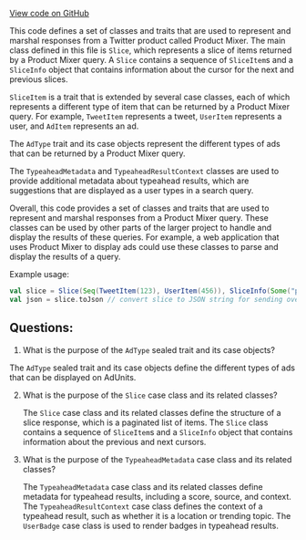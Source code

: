 [View code on GitHub](https://github.com/misbahsy/the-algorithm/product-mixer/core/src/main/scala/com/twitter/product_mixer/core/model/marshalling/response/slice/SliceItem.scala)

This code defines a set of classes and traits that are used to represent and marshal responses from a Twitter product called Product Mixer. The main class defined in this file is `Slice`, which represents a slice of items returned by a Product Mixer query. A `Slice` contains a sequence of `SliceItem`s and a `SliceInfo` object that contains information about the cursor for the next and previous slices. 

`SliceItem` is a trait that is extended by several case classes, each of which represents a different type of item that can be returned by a Product Mixer query. For example, `TweetItem` represents a tweet, `UserItem` represents a user, and `AdItem` represents an ad. 

The `AdType` trait and its case objects represent the different types of ads that can be returned by a Product Mixer query. 

The `TypeaheadMetadata` and `TypeaheadResultContext` classes are used to provide additional metadata about typeahead results, which are suggestions that are displayed as a user types in a search query. 

Overall, this code provides a set of classes and traits that are used to represent and marshal responses from a Product Mixer query. These classes can be used by other parts of the larger project to handle and display the results of these queries. For example, a web application that uses Product Mixer to display ads could use these classes to parse and display the results of a query. 

Example usage:

```scala
val slice = Slice(Seq(TweetItem(123), UserItem(456)), SliceInfo(Some("prevCursor"), Some("nextCursor")))
val json = slice.toJson // convert slice to JSON string for sending over HTTP
```
## Questions: 
 1. What is the purpose of the `AdType` sealed trait and its case objects?
   
   The `AdType` sealed trait and its case objects define the different types of ads that can be displayed on AdUnits.

2. What is the purpose of the `Slice` case class and its related classes?
   
   The `Slice` case class and its related classes define the structure of a slice response, which is a paginated list of items. The `Slice` class contains a sequence of `SliceItem`s and a `SliceInfo` object that contains information about the previous and next cursors.

3. What is the purpose of the `TypeaheadMetadata` case class and its related classes?
   
   The `TypeaheadMetadata` case class and its related classes define metadata for typeahead results, including a score, source, and context. The `TypeaheadResultContext` case class defines the context of a typeahead result, such as whether it is a location or trending topic. The `UserBadge` case class is used to render badges in typeahead results.